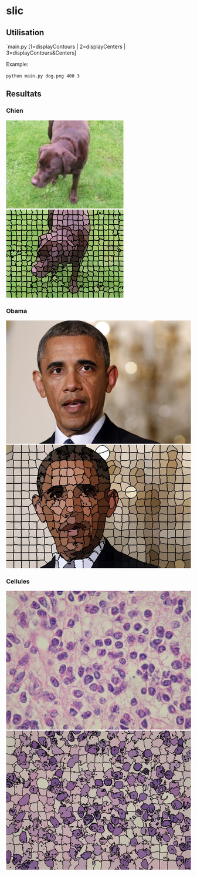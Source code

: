 # slic

## Utilisation

`main.py <file path> <number of clusters> [1=displayContours | 2=displayCenters | 3=displayContours&Centers]

Example:

`python main.py dog.png 400 3`

## Resultats

### Chien

![Chien original](/dog.png?raw=true "Chien original")
![Chien SLIC](/dog-slic-400-1.png?raw=true "Chien SLIC")

### Obama

![Obama original](/obama.jpg?raw=true "Obama original")
![Obama SLIC](/obama-slic-400-1.jpg?raw=true "Obama SLIC")

### Cellules

![Cellules original](/cells.jpg?raw=true "Cellules original")
![Cellules SLIC](/cells-slic-400-1.jpg?raw=true "Cellules SLIC")